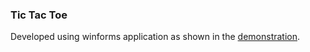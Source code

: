 ### Tic Tac Toe

Developed using winforms application as shown in the [demonstration](https://youtu.be/12_XP8kn-Go).
